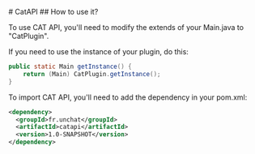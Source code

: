 #   C a t A P I 
 
 ## How to use it?

To use CAT API, you'll need to modify the extends of your Main.java to "CatPlugin".

If you need to use the instance of your plugin, do this:

```java
public static Main getInstance() {
    return (Main) CatPlugin.getInstance();
}
```

To import CAT API, you'll need to add the dependency in your pom.xml:
```xml
<dependency>
  <groupId>fr.unchat</groupId>
  <artifactId>catapi</artifactId>
  <version>1.0-SNAPSHOT</version>
</dependency>
```

